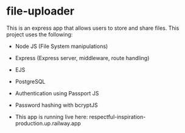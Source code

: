 # file-uploader

This is an express app that allows users to store and share files. This project uses the following:
 - Node JS (File System manipulations)
 - Express (Express server, middleware, route handling)
 - EJS
 - PostgreSQL
 - Authentication using Passport JS
 - Password hashing with bcryptJS

 - This app is running live here: respectful-inspiration-production.up.railway.app
